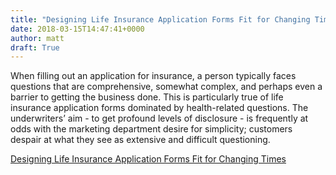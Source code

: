 ```yaml
---
title: "Designing Life Insurance Application Forms Fit for Changing Times"
date: 2018-03-15T14:47:41+0000
author: matt
draft: True
---
```

When filling out an application for insurance, a person typically faces questions that are comprehensive, somewhat complex, and perhaps even a barrier to getting the business done. This is particularly true of life insurance application forms dominated by health-related questions. The underwriters’ aim - to get profound levels of disclosure - is frequently at odds with the marketing department desire for simplicity; customers despair at what they see as extensive and difficult questioning.

[ Designing Life Insurance Application Forms Fit for Changing Times ]( http://www.genre.com/knowledge/blog/designing-life-insurance-application-forms-fit-for-changing-times-en.html )
